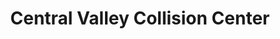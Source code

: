 ---
title: "Central Valley Collision Center"
url: /merced/central-valley-collision-center/
shop: Autowerkstatt
---